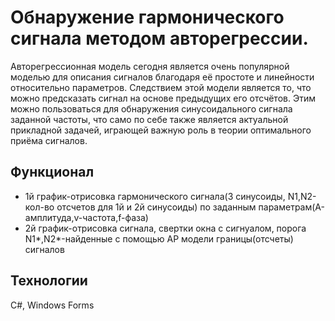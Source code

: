 # Обнаружение гармонического сигнала методом авторегрессии.  
Авторегрессионная модель сегодня является очень популярной моделью для
описания сигналов благодаря её простоте и линейности относительно
параметров. Следствием этой модели является то, что можно предсказать
сигнал на основе предыдущих его отсчётов. Этим можно пользоваться для
обнаружения синусоидального сигнала заданной частоты, что само по себе
также является актуальной прикладной задачей, играющей важную роль в
теории оптимального приёма сигналов.
## Функционал
- 1й график-отрисовка гармонического сигнала(3 синусоиды, N1,N2-кол-во отсчетов для 1й и 2й синусоиды) по заданным параметрам(A-амплитуда,v-частота,f-фаза) 
- 2й график-отрисовка сигнала, свертки окна с сигнуалом, порога N1*,N2*-найденные с помощью АР модели границы(отсчеты) сигналов
## Технологии
C#, Windows Forms
